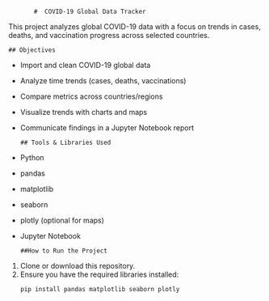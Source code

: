            #  COVID-19 Global Data Tracker

This project analyzes global COVID-19 data with a focus on trends in cases, deaths, and vaccination progress across selected countries.

    ## Objectives

- Import and clean COVID-19 global data  
- Analyze time trends (cases, deaths, vaccinations)  
- Compare metrics across countries/regions  
- Visualize trends with charts and maps  
- Communicate findings in a Jupyter Notebook report  

      ## Tools & Libraries Used

- Python  
- pandas  
- matplotlib  
- seaborn  
- plotly (optional for maps)  
- Jupyter Notebook  

      ##How to Run the Project

1. Clone or download this repository.  
2. Ensure you have the required libraries installed:  
   ```bash
   pip install pandas matplotlib seaborn plotly
